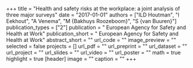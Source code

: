 +++
title = "Health and safety risks at the workplace: a joint analysis of three major surveys"
date = "2017-01-01"
authors = ["ILD Houtman", "I Eekhout", "A Venema", "M {Bakhuys Roozeboom}", "S {van Buuren}"]
publication_types = ["2"]
publication = " European Agency for Safety and Health at Work"
publication_short = " European Agency for Safety and Health at Work"
abstract_short = ""
url_code = ""
image_preview = ""
selected = false
projects = []
url_pdf = ""
url_preprint = ""
url_dataset = ""
url_project = ""
url_slides = ""
url_video = ""
url_poster = ""
math = true
highlight = true
[header]
image = ""
caption = ""
+++

